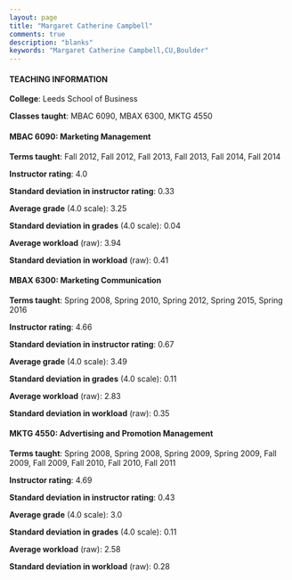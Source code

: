 ```yaml
---
layout: page
title: "Margaret Catherine Campbell" 
comments: true
description: "blanks"
keywords: "Margaret Catherine Campbell,CU,Boulder"
---
```

<head>
<script src="https://ajax.googleapis.com/ajax/libs/jquery/2.1.3/jquery.min.js"></script>
<script src="https://dl.dropboxusercontent.com/s/pc42nxpaw1ea4o9/highcharts.js?dl=0"></script>
<!-- <script src="../assets/js/highcharts.js"></script> -->
<style type="text/css">@font-face {
	font-family: "Bebas Neue";
	src: url(https://www.filehosting.org/file/details/544349/BebasNeue Regular.otf) format("opentype");
	}
	h1.Bebas { 
		font-family: "Bebas Neue", Verdana, Tahoma;
	}
</style>
</head>
	   
#### TEACHING INFORMATION

**College**: Leeds School of Business

**Classes taught**: MBAC 6090, MBAX 6300, MKTG 4550

#### MBAC 6090: Marketing Management

**Terms taught**: Fall 2012, Fall 2012, Fall 2013, Fall 2013, Fall 2014, Fall 2014

**Instructor rating**: 4.0

**Standard deviation in instructor rating**: 0.33

**Average grade** (4.0 scale): 3.25

**Standard deviation in grades** (4.0 scale): 0.04

**Average workload** (raw): 3.94

**Standard deviation in workload** (raw): 0.41

#### MBAX 6300: Marketing Communication

**Terms taught**: Spring 2008, Spring 2010, Spring 2012, Spring 2015, Spring 2016

**Instructor rating**: 4.66

**Standard deviation in instructor rating**: 0.67

**Average grade** (4.0 scale): 3.49

**Standard deviation in grades** (4.0 scale): 0.11

**Average workload** (raw): 2.83

**Standard deviation in workload** (raw): 0.35

#### MKTG 4550: Advertising and Promotion Management

**Terms taught**: Spring 2008, Spring 2008, Spring 2009, Spring 2009, Fall 2009, Fall 2009, Fall 2010, Fall 2010, Fall 2011

**Instructor rating**: 4.69

**Standard deviation in instructor rating**: 0.43

**Average grade** (4.0 scale): 3.0

**Standard deviation in grades** (4.0 scale): 0.11

**Average workload** (raw): 2.58

**Standard deviation in workload** (raw): 0.28

